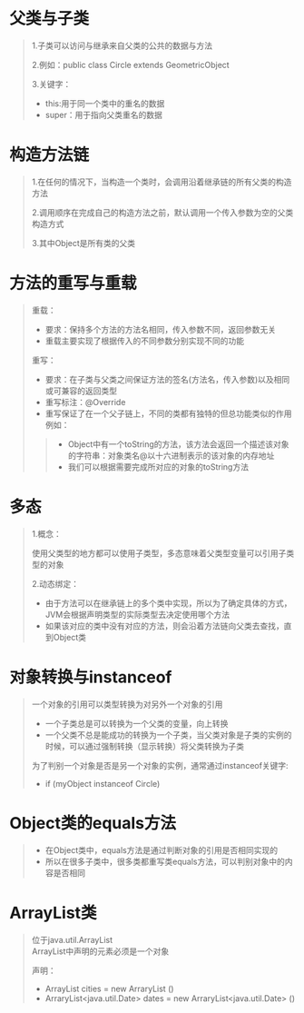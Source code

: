 # 父类与子类
> 1.子类可以访问与继承来自父类的公共的数据与方法
>
> 2.例如：public class Circle extends GeometricObject
> 
> 3.关键字：
> - this:用于同一个类中的重名的数据
> - super：用于指向父类重名的数据
# 构造方法链
> 1.在任何的情况下，当构造一个类时，会调用沿着继承链的所有父类的构造方法
>
> 2.调用顺序在完成自己的构造方法之前，默认调用一个传入参数为空的父类构造方式
>
> 3.其中Object是所有类的父类
# 方法的重写与重载
> 重载：
> - 要求：保持多个方法的方法名相同，传入参数不同，返回参数无关
> - 重载主要实现了根据传入的不同参数分别实现不同的功能
> 
> 重写：
> - 要求：在子类与父类之间保证方法的签名(方法名，传入参数)以及相同或可兼容的返回类型
> - 重写标注：@Override
> - 重写保证了在一个父子链上，不同的类都有独特的但总功能类似的作用\
> 例如：
> > - Object中有一个toString的方法，该方法会返回一个描述该对象的字符串：对象类名@以十六进制表示的该对象的内存地址
> > - 我们可以根据需要完成所对应的对象的toString方法
# 多态
> 1.概念：
> 
> 使用父类型的地方都可以使用子类型，多态意味着父类型变量可以引用子类型的对象
>
> 2.动态绑定：
>
> - 由于方法可以在继承链上的多个类中实现，所以为了确定具体的方式，JVM会根据声明类型的实际类型去决定使用哪个方法
> - 如果该对应的类中没有对应的方法，则会沿着方法链向父类去查找，直到Object类
# 对象转换与instanceof
> 一个对象的引用可以类型转换为对另外一个对象的引用
> - 一个子类总是可以转换为一个父类的变量，向上转换
> - 一个父类不总是能成功的转换为一个子类，当父类对象是子类的实例的时候，可以通过强制转换（显示转换）将父类转换为子类
> 
> 为了判别一个对象是否是另一个对象的实例，通常通过instanceof关键字:
> - if (myObject instanceof Circle)
# Object类的equals方法
> - 在Object类中，equals方法是通过判断对象的引用是否相同实现的
> - 所以在很多子类中，很多类都重写类equals方法，可以判别对象中的内容是否相同
# ArrayList类
> 位于java.util.ArrayList\
> ArrayList中声明的元素必须是一个对象
>
> 声明：
> - ArrayList<String> cities = new ArraryList<String> ()
> - ArraryList<java.util.Date> dates = new ArraryList<java.util.Date> ()
>
> 